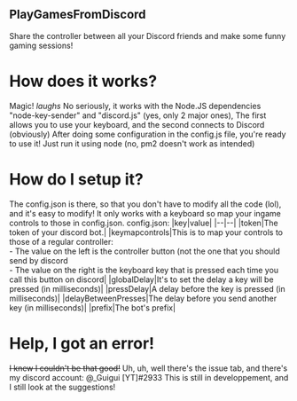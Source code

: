 ## PlayGamesFromDiscord
Share the controller between all your Discord friends and make some funny gaming sessions!

# How does it works?
Magic! *laughs*
No seriously, it works with the Node.JS dependencies "node-key-sender" and "discord.js" (yes, only 2 major ones), The first allows you to use your keyboard, and the second connects to Discord (obviously)
After doing some configuration in the config.js file, you're ready to use it! Just run it using node (no, pm2 doesn't work as intended)

# How do I setup it?
The config.json is there, so that you don't have to modify all the code (lol), and it's easy to modify!
It only works with a keyboard so map your ingame controls to those in config.json.
config.json:
|key|value|
|--|--|
|token|The token of your discord bot.|
|keymapcontrols|This is to map your controls to those of a regular controller: <br/> - The value on the left is the controller button (not the one that you should send by discord <br/> - The value on the right is the keyboard key that is pressed each time you call this button on discord|
|globalDelay|It's to set the delay a key will be pressed (in milliseconds)|
|pressDelay|A delay before the key is pressed (in milliseconds)|
|delayBetweenPresses|The delay before you send another key (in milliseconds)|
|prefix|The bot's prefix|

# Help, I got an error!
~~I knew I couldn't be that good!~~ 
Uh, uh, well there's the issue tab, and there's my discord account: @_Guigui [YT]#2933
This is still in developpement, and I still look at the suggestions!
